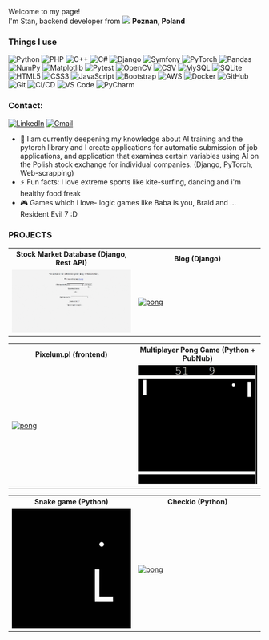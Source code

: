 <p>Welcome to my page! </br> I'm Stan, backend developer from <img src="https://cdn-icons-png.flaticon.com/512/4628/4628690.png" width="13"/> <b>Poznan, Poland</b>
     
<h3>Things I use</h3>         
                  
<p>        

  <!-- Programming Languages -->
<img alt="Python" src="https://img.shields.io/badge/Python-3776AB?style=for-the-badge&logo=python&logoColor=white" />
<img alt="PHP" src="https://img.shields.io/badge/PHP-777BB4?style=for-the-badge&logo=php&logoColor=white" />
<img alt="C++" src="https://img.shields.io/badge/C++-00599C?style=for-the-badge&logo=cplusplus&logoColor=white" />
<img alt="C#" src="https://img.shields.io/badge/C%23-239120?style=for-the-badge&logo=csharp&logoColor=white" />

<!-- Frameworks & Libraries -->
<img alt="Django" src="https://img.shields.io/badge/Django-092E20?style=for-the-badge&logo=django&logoColor=white" />
<img alt="Symfony" src="https://img.shields.io/badge/Symfony-000000?style=for-the-badge&logo=symfony&logoColor=white" />
<img alt="PyTorch" src="https://img.shields.io/badge/PyTorch-EE4C2C?style=for-the-badge&logo=pytorch&logoColor=white" />
<img alt="Pandas" src="https://img.shields.io/badge/Pandas-150458?style=for-the-badge&logo=pandas&logoColor=white" />
<img alt="NumPy" src="https://img.shields.io/badge/NumPy-013243?style=for-the-badge&logo=numpy&logoColor=white" />
<img alt="Matplotlib" src="https://img.shields.io/badge/Matplotlib-11557C?style=for-the-badge&logo=matplotlib&logoColor=white" />
<img alt="Pytest" src="https://img.shields.io/badge/Pytest-0A9EDC?style=for-the-badge&logo=pytest&logoColor=white" />
<img alt="OpenCV" src="https://img.shields.io/badge/OpenCV-5C3EE8?style=for-the-badge&logo=opencv&logoColor=white" />

<!-- Data & Databases -->
<img alt="CSV" src="https://img.shields.io/badge/CSV-FF9800?style=for-the-badge&logo=csv&logoColor=white" />
<img alt="MySQL" src="https://img.shields.io/badge/MySQL-4479A1?style=for-the-badge&logo=mysql&logoColor=white" />
<img alt="SQLite" src="https://img.shields.io/badge/SQLite-003B57?style=for-the-badge&logo=sqlite&logoColor=white" />

<!-- Web Development -->
<img alt="HTML5" src="https://img.shields.io/badge/HTML5-E34F26?style=for-the-badge&logo=html5&logoColor=white" />
<img alt="CSS3" src="https://img.shields.io/badge/CSS3-1572B6?style=for-the-badge&logo=css3&logoColor=white" />
<img alt="JavaScript" src="https://img.shields.io/badge/JavaScript-F7DF1E?style=for-the-badge&logo=javascript&logoColor=black" />
<img alt="Bootstrap" src="https://img.shields.io/badge/Bootstrap-7952B3?style=for-the-badge&logo=bootstrap&logoColor=white" />

<!-- Cloud & DevOps -->
<img alt="AWS" src="https://img.shields.io/badge/AWS-232F3E?style=for-the-badge&logo=amazonaws&logoColor=white" />
<img alt="Docker" src="https://img.shields.io/badge/Docker-2496ED?style=for-the-badge&logo=docker&logoColor=white" />
<img alt="GitHub" src="https://img.shields.io/badge/GitHub-100000?style=for-the-badge&logo=github&logoColor=white" />
<img alt="Git" src="https://img.shields.io/badge/GIT-E44C30?style=for-the-badge&logo=git&logoColor=white" />
<img alt="CI/CD" src="https://img.shields.io/badge/CI/CD-6DA55F?style=for-the-badge&logo=githubactions&logoColor=white" />

<!-- IDEs & Tools -->
<img alt="VS Code" src="https://img.shields.io/badge/VS_Code-007ACC?style=for-the-badge&logo=visualstudiocode&logoColor=white" />
<img alt="PyCharm" src="https://img.shields.io/badge/PyCharm-000000?style=for-the-badge&logo=pycharm&logoColor=white" />


  
  
</p>

<h3>Contact:</h3>

[![LinkedIn](https://img.shields.io/badge/LinkedIn-0077B5?style=for-the-badge&logo=linkedin&logoColor=white)](https://linkedin.com/in/standev )
[![Gmail](https://img.shields.io/badge/Gmail-D14836?style=for-the-badge&logo=gmail&logoColor=white)](mailto:strogala@gmail.com)


- 🌱 I am currently deepening my knowledge about AI training and the pytorch library and I create applications for automatic submission of job applications, and application that examines certain variables using AI on the Polish stock exchange for individual companies. (Django, PyTorch, Web-scrapping)
- ⚡ Fun facts: I love extreme sports like kite-surfing, dancing and i'm healthy food freak
- 🎮 Games which i love- logic games like Baba is you, Braid and ... Resident Evil 7 :D

<h3>PROJECTS</h3>
<table>
 <tr>
    <th>Stock Market Database (Django, Rest API)</th>
    <th>Blog (Django)</th>
 </tr>
 <tr>
  <td width="50%">
   <a href="https://github.com/Stanotech/stock_market"><img alt="pong" src="assets/Stock_market.gif"> </img></a>   
  </td>
  <td width="50%">
  <a href="https://github.com/Stanotech/Django_blog"><img alt="pong" src="assets/blog.gif"> </img></a>   
  </td>
 </tr>
</table>

<div align="center";> 
  
<table style="margin:0 auto;">
 <tr>
    <th>Pixelum.pl (frontend)</th>
    <th>Multiplayer Pong Game (Python + PubNub)</th>
 </tr>
 <tr style: width="100%">
  <td width="50%">
   <a href="https://github.com/Stanotech/Pixelum"><img alt="pong" src="assets/pixelum.gif" width="100%"> </img></a>   
  </td>
  <td width="50%">     
   <a href="https://github.com/Stanotech/Pong-multiplayer-online"><img alt="pong" src="assets/pong.gif"> </img></a>
  </td>
 </tr>
</table>
</div>

<table>
 <tr>
    <th>Snake game (Python)</th>
    <th>Checkio (Python)</th>
 </tr>
 <tr>
  <td width="50%">
   <a href="https://github.com/Stanotech/Snake"><img alt="pong" src="assets/snake.gif" width="100%"> </img></a> 
  </td>
  <td width="50%">
   <a href="https://github.com/Stanotech/perfection_training_checkio"><img alt="pong" src="assets/checkio.gif"> </img></a> 
  </td>
 </tr>
</table>


